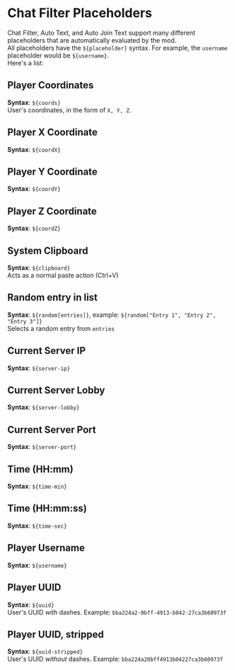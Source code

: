 # Chat Filter Placeholders
Chat Filter, Auto Text, and Auto Join Text support many different placeholders that are automatically evaluated by the mod.  
All placeholders have the `${placeholder}` syntax. For example, the `username` placeholder would be `${username}`.  
Here's a list:

## Player Coordinates
**Syntax**: `${coords}`  
User's coordinates, in the form of `X, Y, Z`.

## Player X Coordinate
**Syntax**: `${coordX}`

## Player Y Coordinate
**Syntax**: `${coordY}`

## Player Z Coordinate
**Syntax**: `${coordZ}`

## System Clipboard
**Syntax**: `${clipboard}`  
Acts as a normal paste action (Ctrl+V)

## Random entry in list
**Syntax**: `${random[entries]}`, example: `${random["Entry 1", "Entry 2", "Entry 3"]}`  
Selects a random entry from `entries`

## Current Server IP
**Syntax**: `${server-ip}`

## Current Server Lobby
**Syntax**: `${server-lobby}`

## Current Server Port
**Syntax**: `${server-port}`

## Time (HH:mm)
**Syntax**: `${time-min}`

## Time (HH\:mm\:ss)
**Syntax**: `${time-sec}`

## Player Username
**Syntax**: `${username}`

## Player UUID
**Syntax**: `${uuid}`  
User's UUID *with* dashes. Example: `bba224a2-0bff-4913-b042-27ca3b60973f`

## Player UUID, stripped
**Syntax**: `${uuid-stripped}`  
User's UUID *without* dashes. Example: `bba224a20bff4913b04227ca3b60973f`